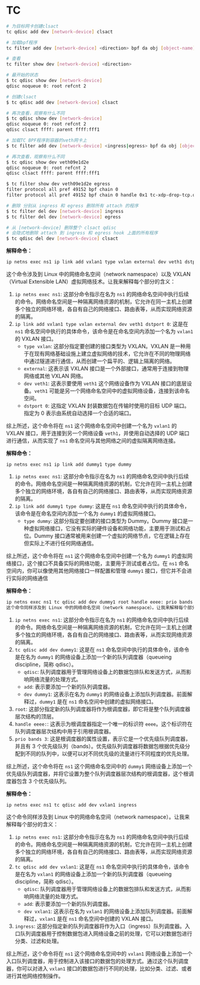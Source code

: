 # TC

```bash
# 为目标网卡创建clsact
tc qdisc add dev [network-device] clsact

# 加载bpf程序
tc filter add dev [network-device] <direction> bpf da obj [object-name] sec [section-name]

# 查看
tc filter show dev [network-device] <direction>
```

```bash
# 最开始的状态
$ tc qdisc show dev [network-device]
qdisc noqueue 0: root refcnt 2

# 创建clsact
$ tc qdisc add dev [network-device] clsact

# 再次查看，观察有什么不同
$ tc qdisc show dev [network-device]
qdisc noqueue 0: root refcnt 2
qdisc clsact ffff: parent ffff:fff1

# 加载TC BPF程序到容器的veth网卡上
$ tc filter add dev [network-device] <ingress|egress> bpf da obj [object-name] sec [section-name]

# 再次查看，观察有什么不同
$ tc qdisc show dev veth09e1d2e
qdisc noqueue 0: root refcnt 2
qdisc clsact ffff: parent ffff:fff1

$ tc filter show dev veth09e1d2e egress
filter protocol all pref 49152 bpf chain 0
filter protocol all pref 49152 bpf chain 0 handle 0x1 tc-xdp-drop-tcp.o:[tc] direct-action not_in_hw id 24 tag 9c60324798bac8be jited
```

```bash
# 删除 分别从 ingress 和 egress 删除所有 attach 的程序
$ tc filter del dev [network-device] ingress
$ tc filter del dev [network-device] egress

# 从 [network-device] 删除整个 clsact qdisc
# 会隐式地删除 attach 到 ingress 和 egress hook 上面的所有程序
$ tc qdisc del dev [network-device] clsact
```

**解释命令：**

```sh
ip netns exec ns1 ip link add vxlan1 type vxlan external dev veth1 dstport 0
```

这个命令涉及到 Linux 中的网络命名空间（network namespace）以及 VXLAN（Virtual Extensible LAN）虚拟网络技术。让我来解释每个部分的含义：

1. `ip netns exec ns1`: 这部分命令指示在名为 `ns1` 的网络命名空间中执行后续的命令。网络命名空间是一种隔离网络资源的机制，它允许在同一主机上创建多个独立的网络环境，各自有自己的网络接口、路由表等，从而实现网络资源的隔离。
2. `ip link add vxlan1 type vxlan external dev veth1 dstport 0`: 这是在 `ns1` 命名空间中执行的具体命令，该命令是在命名空间内添加一个名为 `vxlan1` 的 VXLAN 接口。
   - `type vxlan`: 这部分指定要创建的接口类型为 VXLAN。VXLAN 是一种用于在现有网络基础设施上建立虚拟网络的技术，它允许在不同的物理网络中通过隧道进行通信，从而创建一个扁平的、逻辑上隔离的网络。
   - `external`: 这表示该 VXLAN 接口是一个外部接口，通常用于连接到物理网络或其他 VXLAN 网络。
   - `dev veth1`: 这表示要使用 `veth1` 这个网络设备作为 VXLAN 接口的底层设备。`veth1` 可能是另一个网络命名空间中的虚拟网络设备，连接到该命名空间。
   - `dstport 0`: 这指定 VXLAN 封装数据包在传输时使用的目标 UDP 端口。指定为 0 表示由系统自动选择一个合适的端口。

综上所述，这个命令将在 `ns1` 这个网络命名空间中创建一个名为 `vxlan1` 的 VXLAN 接口，用于连接到另一个网络设备 `veth1`，并使用自动选择的 UDP 端口进行通信，从而实现了 `ns1` 命名空间与其他网络之间的虚拟隔离网络连接。

**解释命令：**

```shell
ip netns exec ns1 ip link add dummy1 type dummy
```

1. `ip netns exec ns1`: 这部分命令指示在名为 `ns1` 的网络命名空间中执行后续的命令。网络命名空间是一种隔离网络资源的机制，它允许在同一主机上创建多个独立的网络环境，各自有自己的网络接口、路由表等，从而实现网络资源的隔离。
2. `ip link add dummy1 type dummy`: 这是在 `ns1` 命名空间中执行的具体命令，该命令是在命名空间内添加一个名为 `dummy1` 的虚拟网络接口。
   - `type dummy`: 这部分指定要创建的接口类型为 Dummy。Dummy 接口是一种虚拟网络接口，它没有实际的硬件设备和网络功能，主要用于测试和占位。Dummy 接口通常被用来创建一个虚拟的网络节点，它在逻辑上存在但实际上不进行任何网络通信。

综上所述，这个命令将在 `ns1` 这个网络命名空间中创建一个名为 `dummy1` 的虚拟网络接口，这个接口不具备实际的网络功能，主要用于测试或者占位。在 `ns1` 命名空间内，你可以像使用其他网络接口一样配置和管理 `dummy1` 接口，但它并不会进行实际的网络通信

**解释命令：**

```bash
ip netns exec ns1 tc qdisc add dev dummy1 root handle eeee: prio bands 3
这个命令同样涉及到 Linux 中的网络命名空间（network namespace）。让我来解释每个部分的含义：
```

1. `ip netns exec ns1`: 这部分命令指示在名为 `ns1` 的网络命名空间中执行后续的命令。网络命名空间是一种隔离网络资源的机制，它允许在同一主机上创建多个独立的网络环境，各自有自己的网络接口、路由表等，从而实现网络资源的隔离。
2. `tc qdisc add dev dummy1`: 这是在 `ns1` 命名空间中执行的具体命令，该命令是在名为 `dummy1` 的网络设备上添加一个新的队列调度器（queueing discipline，简称 qdisc）。
   - `qdisc`: 队列调度器用于管理网络设备上的数据包排队和发送方式，从而影响网络流量的处理方式。
   - `add`: 表示要添加一个新的队列调度器。
   - `dev dummy1`: 这表示在名为 `dummy1` 的网络设备上添加队列调度器。前面解释过，`dummy1` 是在 `ns1` 命名空间中创建的虚拟网络接口。
3. `root`: 这部分指定新的队列调度器将作为根调度器，即它将是整个队列调度器层次结构的顶层。
4. `handle eeee:`: 这表示为根调度器指定一个唯一的标识符 `eeee`。这个标识符在队列调度器层次结构中用于引用根调度器。
5. `prio bands 3`: 这是根调度器的属性设置，表示它是一个优先级队列调度器，并且有 3 个优先级队列（bands）。优先级队列调度器将数据包根据优先级分配到不同的队列中，以便可以对不同优先级的流量进行不同程度的优先处理。

综上所述，这个命令将在 `ns1` 这个网络命名空间中的 `dummy1` 网络设备上添加一个优先级队列调度器，并将它设置为整个队列调度器层次结构的根调度器，这个根调度器包含 3 个优先级队列。

**解释命令：**

```
ip netns exec ns1 tc qdisc add dev vxlan1 ingress
```

这个命令同样涉及到 Linux 中的网络命名空间（network namespace）。让我来解释每个部分的含义：

1. `ip netns exec ns1`: 这部分命令指示在名为 `ns1` 的网络命名空间中执行后续的命令。网络命名空间是一种隔离网络资源的机制，它允许在同一主机上创建多个独立的网络环境，各自有自己的网络接口、路由表等，从而实现网络资源的隔离。
2. `tc qdisc add dev vxlan1`: 这是在 `ns1` 命名空间中执行的具体命令，该命令是在名为 `vxlan1` 的网络设备上添加一个新的队列调度器（queueing discipline，简称 qdisc）。
   - `qdisc`: 队列调度器用于管理网络设备上的数据包排队和发送方式，从而影响网络流量的处理方式。
   - `add`: 表示要添加一个新的队列调度器。
   - `dev vxlan1`: 这表示在名为 `vxlan1` 的网络设备上添加队列调度器。前面解释过，`vxlan1` 是在 `ns1` 命名空间中创建的 VXLAN 接口。
3. `ingress`: 这部分指定新的队列调度器将作为入口（ingress）队列调度器。入口队列调度器用于控制数据包进入网络设备之前的处理，它可以对数据包进行分类、过滤和处理。

综上所述，这个命令将在 `ns1` 这个网络命名空间中的 `vxlan1` 网络设备上添加一个入口队列调度器，用于控制进入该接口的数据包的处理方式。通过这个队列调度器，你可以对进入 `vxlan1` 接口的数据包进行不同的处理，比如分类、过滤、或者进行其他网络控制操作。
